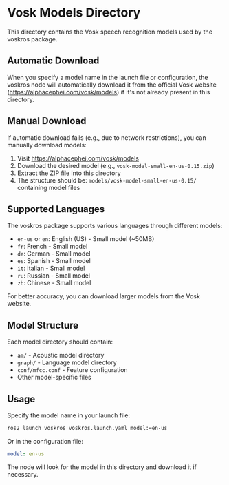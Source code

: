 # Vosk Models Directory

This directory contains the Vosk speech recognition models used by the voskros package.

## Automatic Download

When you specify a model name in the launch file or configuration, the voskros node will automatically download it from the official Vosk website (https://alphacephei.com/vosk/models) if it's not already present in this directory.

## Manual Download

If automatic download fails (e.g., due to network restrictions), you can manually download models:

1. Visit https://alphacephei.com/vosk/models
2. Download the desired model (e.g., `vosk-model-small-en-us-0.15.zip`)
3. Extract the ZIP file into this directory
4. The structure should be: `models/vosk-model-small-en-us-0.15/` containing model files

## Supported Languages

The voskros package supports various languages through different models:

- `en-us` or `en`: English (US) - Small model (~50MB)
- `fr`: French - Small model
- `de`: German - Small model
- `es`: Spanish - Small model
- `it`: Italian - Small model
- `ru`: Russian - Small model
- `zh`: Chinese - Small model

For better accuracy, you can download larger models from the Vosk website.

## Model Structure

Each model directory should contain:
- `am/` - Acoustic model directory
- `graph/` - Language model directory
- `conf/mfcc.conf` - Feature configuration
- Other model-specific files

## Usage

Specify the model name in your launch file:

```bash
ros2 launch voskros voskros.launch.yaml model:=en-us
```

Or in the configuration file:

```yaml
model: en-us
```

The node will look for the model in this directory and download it if necessary.
